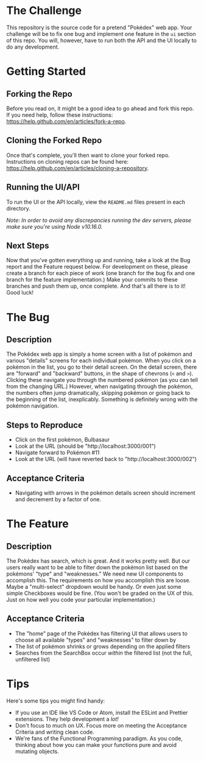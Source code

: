 # The Challenge

This repository is the source code for a pretend "Pokédex" web app. Your challenge will be to fix one bug and implement one feature in the `ui` section of this repo. You will, however, have to run both the API and the UI locally to do any development.

# Getting Started

## Forking the Repo

Before you read on, it might be a good idea to go ahead and fork this repo. If you need help, follow these instructions: https://help.github.com/en/articles/fork-a-repo.

## Cloning the Forked Repo

Once that's complete, you'll then want to clone your forked repo. Instructions on cloning repos can be found here: https://help.github.com/en/articles/cloning-a-repository.

## Running the UI/API

To run the UI or the API locally, view the `README.md` files present in each directory.

_Note: In order to avoid any discrepancies running the dev servers, please make sure you're using Node v10.16.0._

## Next Steps

Now that you've gotten everything up and running, take a look at the Bug report and the Feature request below. For development on these, please create a branch for each piece of work (one branch for the bug fix and one branch for the feature implementation.) Make your commits to these branches and push them up, once complete. And that's all there is to it! Good luck!

# The Bug

## Description

The Pokédex web app is simply a home screen with a list of pokémon and various "details" screens for each individual pokémon. When you click on a pokémon in the list, you go to their detail screen. On the detail screen, there are "forward" and "backward" buttons, in the shape of chevrons (`<` and `>`). Clicking these navigate you through the numbered pokémon (as you can tell from the changing URL.) However, when navigating through the pokémon, the numbers often jump dramatically, skipping pokémon or going back to the beginning of the list, inexplicably. Something is definitely wrong with the pokémon navigation.

## Steps to Reproduce

- Click on the first pokémon, Bulbasaur
- Look at the URL (should be "http://localhost:3000/001")
- Navigate forward to Pokémon #11
- Look at the URL (will have reverted back to "http://localhost:3000/002")

## Acceptance Criteria

- Navigating with arrows in the pokémon details screen should increment and decrement by a factor of one.

# The Feature

## Description

The Pokédex has search, which is great. And it works pretty well. But our users really want to be able to filter down the pokémon list based on the pokémons' "type" and "weaknesses." We need new UI components to accomplish this. The requirements on how you accomplish this are loose. Maybe a "multi-select" dropdown would be handy. Or even just some simple Checkboxes would be fine. (You won't be graded on the UX of this. Just on how well you code your particular implementation.)

## Acceptance Criteria

- The "home" page of the Pokédex has filtering UI that allows users to choose all available "types" and "weaknesses" to filter down by
- The list of pokémon shrinks or grows depending on the applied filters
- Searches from the SearchBox occur _within_ the filtered list (not the full, unfiltered list)

# Tips

Here's some tips you might find handy:

- If you use an IDE like VS Code or Atom, install the ESLint and Prettier extensions. They help development a _lot!_
- Don't focus to much on UX. Focus more on meeting the Acceptance Criteria and writing clean code.
- We're fans of the Functional Programming paradigm. As you code, thinking about how you can make your functions pure and avoid mutating objects.
